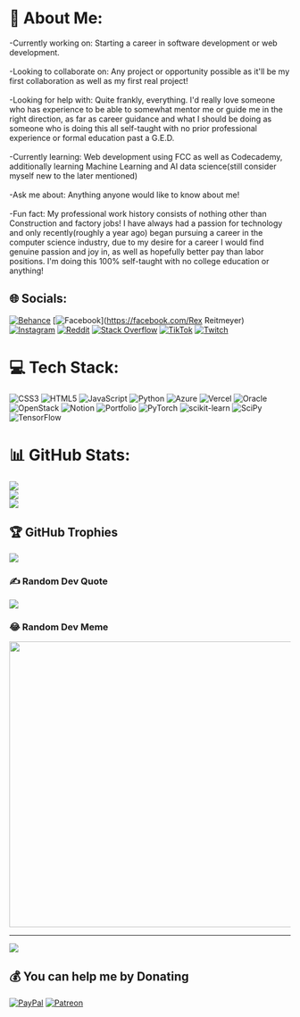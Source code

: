 # 💫 About Me:
-Currently working on: Starting a career in software development or web development.<br><br>-Looking to collaborate on: Any project or opportunity possible as it'll be my first collaboration as well as my first real project!<br><br>-Looking for help with: Quite frankly, everything. I'd really love someone who has experience to be able to somewhat mentor me or guide me in the right direction, as far as career guidance and what I should be doing as someone who is doing this all self-taught with no prior professional experience or formal education past a G.E.D.<br><br>-Currently learning: Web development using FCC as well as Codecademy, additionally learning Machine Learning and AI data science(still consider myself new to the later mentioned)<br><br>-Ask me about: Anything anyone would like to know about me!<br><br>-Fun fact: My professional work history consists of nothing other than Construction and factory jobs! I have always had a passion for technology and only recently(roughly a year ago) began pursuing a career in the computer science industry, due to my desire for a career I would find genuine passion and joy in, as well as hopefully better pay than labor positions. I'm doing this 100% self-taught with no college education or anything!


## 🌐 Socials:
[![Behance](https://img.shields.io/badge/Behance-1769ff?logo=behance&logoColor=white)](https://behance.net/Run0fTheRex) [![Facebook](https://img.shields.io/badge/Facebook-%231877F2.svg?logo=Facebook&logoColor=white)](https://facebook.com/Rex Reitmeyer) [![Instagram](https://img.shields.io/badge/Instagram-%23E4405F.svg?logo=Instagram&logoColor=white)](https://instagram.com/rex.2444) [![Reddit](https://img.shields.io/badge/Reddit-%23FF4500.svg?logo=Reddit&logoColor=white)](https://reddit.com/user/Run0fTheRex) [![Stack Overflow](https://img.shields.io/badge/-Stackoverflow-FE7A16?logo=stack-overflow&logoColor=white)](https://stackoverflow.com/users/19559546) [![TikTok](https://img.shields.io/badge/TikTok-%23000000.svg?logo=TikTok&logoColor=white)](https://tiktok.com/@Run0fTheRex) [![Twitch](https://img.shields.io/badge/Twitch-%239146FF.svg?logo=Twitch&logoColor=white)](https://twitch.tv/Run0fTheRex) 

# 💻 Tech Stack:
![CSS3](https://img.shields.io/badge/css3-%231572B6.svg?style=for-the-badge&logo=css3&logoColor=white) ![HTML5](https://img.shields.io/badge/html5-%23E34F26.svg?style=for-the-badge&logo=html5&logoColor=white) ![JavaScript](https://img.shields.io/badge/javascript-%23323330.svg?style=for-the-badge&logo=javascript&logoColor=%23F7DF1E) ![Python](https://img.shields.io/badge/python-3670A0?style=for-the-badge&logo=python&logoColor=ffdd54) ![Azure](https://img.shields.io/badge/azure-%230072C6.svg?style=for-the-badge&logo=azure-devops&logoColor=white) ![Vercel](https://img.shields.io/badge/vercel-%23000000.svg?style=for-the-badge&logo=vercel&logoColor=white) ![Oracle](https://img.shields.io/badge/Oracle-F80000?style=for-the-badge&logo=oracle&logoColor=white) ![OpenStack](https://img.shields.io/badge/Openstack-%23f01742.svg?style=for-the-badge&logo=openstack&logoColor=white) ![Notion](https://img.shields.io/badge/Notion-%23000000.svg?style=for-the-badge&logo=notion&logoColor=white) ![Portfolio](https://img.shields.io/badge/Portfolio-%23000000.svg?style=for-the-badge&logo=firefox&logoColor=#FF7139) ![PyTorch](https://img.shields.io/badge/PyTorch-%23EE4C2C.svg?style=for-the-badge&logo=PyTorch&logoColor=white) ![scikit-learn](https://img.shields.io/badge/scikit--learn-%23F7931E.svg?style=for-the-badge&logo=scikit-learn&logoColor=white) ![SciPy](https://img.shields.io/badge/SciPy-%230C55A5.svg?style=for-the-badge&logo=scipy&logoColor=%white) ![TensorFlow](https://img.shields.io/badge/TensorFlow-%23FF6F00.svg?style=for-the-badge&logo=TensorFlow&logoColor=white)
# 📊 GitHub Stats:
![](https://github-readme-stats.vercel.app/api?username=Run0fThuRex&theme=gotham&hide_border=false&include_all_commits=true&count_private=false)<br/>
![](https://github-readme-streak-stats.herokuapp.com/?user=Run0fThuRex&theme=gotham&hide_border=false)<br/>
![](https://github-readme-stats.vercel.app/api/top-langs/?username=Run0fThuRex&theme=gotham&hide_border=false&include_all_commits=true&count_private=false&layout=compact)

## 🏆 GitHub Trophies
![](https://github-profile-trophy.vercel.app/?username=Run0fThuRex&theme=radical&no-frame=false&no-bg=false&margin-w=4)

### ✍️ Random Dev Quote
![](https://quotes-github-readme.vercel.app/api?type=horizontal&theme=radical)

### 😂 Random Dev Meme
<img src="https://random-memer.herokuapp.com/" width="512px"/>

---
[![](https://visitcount.itsvg.in/api?id=Run0fThuRex&icon=0&color=0)](https://visitcount.itsvg.in)

  ## 💰 You can help me by Donating
  [![PayPal](https://img.shields.io/badge/PayPal-00457C?style=for-the-badge&logo=paypal&logoColor=white)](https://paypal.me/paypal.me/RexReitmeyer) [![Patreon](https://img.shields.io/badge/Patreon-F96854?style=for-the-badge&logo=patreon&logoColor=white)](https://patreon.com/patreon.com/run0ftherex) 

  
<!-- Proudly created with GPRM ( https://gprm.itsvg.in ) -->
